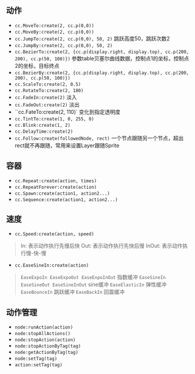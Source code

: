 ## 动作

* `cc.MoveTo:create(2, cc.p(0,0))`
* `cc.MoveBy:create(2, cc.p(0,0))`
* `cc.JumpTo:create(2, cc.p(0,0), 50, 2)` 跳跃高度50，跳跃次数2
* `cc.JumpBy:create(2, cc.p(0,0), 50, 2)`
* `cc.BezierTo:create(2, {cc.p(display.right, display.top), cc.p(200, 200), cc.p(50, 100)})` 参数table贝塞尔曲线数据，控制点1的坐标，控制点2的坐标，目标终点
* `cc.BezierBy:create(2, {cc.p(display.right, display.top), cc.p(200, 200), cc.p(50, 100)})`
* `cc.ScaleTo:create(2, 0.5)`
* `cc.RotateTo:create(2, 180)`
* `cc.FadeIn:create(2)` 淡入
* `cc.FadeOut:create(2)` 淡出
* ``cc.FateTo:create(2, 110)` 变化到指定透明度
* `cc.TintTo:create(1, 0, 255, 0)`
* `cc.Blink:create(1, 2)`
* `cc.DelayTime:create(2)`
* `cc.Follow:create(followedNode, rect)` 一个节点跟随另一个节点，超出rect就不再跟随，常用来设置Layer跟随Sprite

## 容器

* `cc.Repeat:create(action, times)`
* `cc.RepeatForever:create(action)`
* `cc.Spawn:create(action1, action2...)`
* `cc.Sequence:create(action1, action2...)`

## 速度

* `cc.Speed:create(action, speed)`

> In: 表示动作执行先慢后快
> Out: 表示动作执行先快后慢
> InOut: 表示动作执行慢-快-慢

* `cc.EaseSineIn:create(action)`
> `EaseExpoIn EaseExpoOut EaseExpoInOut` 指数缓冲
> `EaseSineIn EaseSineOut EaseSineInOut` sine缓冲
> `EaseElasticIn` 弹性缓冲
> `EaseBounceIn` 跳跃缓冲
> `EaseBackIn` 回震缓冲

## 动作管理

* `node:runAction(action)`
* `node:stopAllActions()`
* `node:stopAction(action)`
* `node:stopActionByTag(tag)`
* `node:getActionByTag(tag)`
* `node:setTag(tag)`
* `action:setTag(tag)`